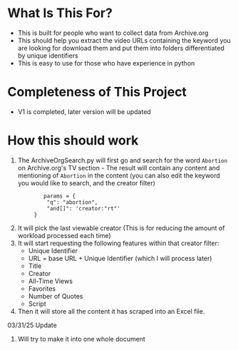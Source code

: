 # What Is This For? 

* This is built for people who want to collect data from Archive.org
* This should help you extract the video URLs containing the keyword you are looking for download them and put them into folders differentiated by unique identifiers 
* This is easy to use for those who have experience in python

# Completeness of This Project

* V1 is completed, later version will be updated

# How this should work 

1. The ArchiveOrgSearch.py will first go and search for the word `Abortion` on Archive.org's TV section
        - The result will contain any content and mentioning of `Abortion` in the content (you can also edit the keyword you would like to search, and the creator filter)
   ```
           params = {
            "q": "abortion",
            "and[]": 'creator:"rt"'
        }
   ```
3. It will pick the last viewable creator (This is for reducing the amount of workload processed each time) 
4. It will start requesting the following features within that creator filter: 
    - Unique Identifier
    - URL = base URL + Unique Identifier (which I will process later)
    - Title
    - Creator
    - All-Time Views
    - Favorites
    - Number of Quotes
    - Script
5. Then it will store all the content it has scraped into an Excel file.


03/31/25 Update

1. Will try to make it into one whole document

